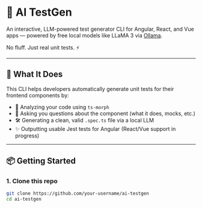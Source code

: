 # 🧪 AI TestGen

An interactive, LLM-powered test generator CLI for Angular, React, and Vue apps — powered by free local models like LLaMA 3 via [Ollama](https://ollama.com).

No fluff. Just real unit tests. ⚡️

---

## 🚀 What It Does

This CLI helps developers automatically generate unit tests for their frontend components by:

- 🧠 Analyzing your code using `ts-morph`
- 🙋 Asking you questions about the component (what it does, mocks, etc.)
- 🛠 Generating a clean, valid `.spec.ts` file via a local LLM
- ✨ Outputting usable Jest tests for Angular (React/Vue support in progress)

---

## 📦 Getting Started

### 1. Clone this repo

```bash
git clone https://github.com/your-username/ai-testgen
cd ai-testgen

